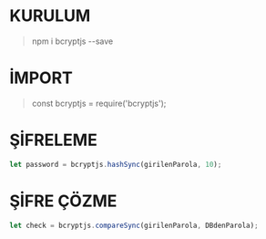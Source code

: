 # KURULUM
> npm i bcryptjs --save

# İMPORT
> const bcryptjs = require('bcryptjs');

# ŞİFRELEME
```js
let password = bcryptjs.hashSync(girilenParola, 10);
```
# ŞİFRE ÇÖZME
```js
let check = bcryptjs.compareSync(girilenParola, DBdenParola);
```
